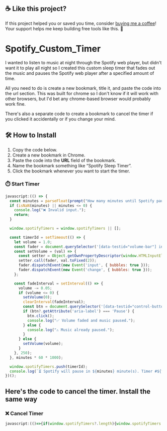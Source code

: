 ## ☕ Like this project?

If this project helped you or saved you time, consider [buying me a coffee](https://coff.ee/johnfiorello)! Your support helps me keep building free tools like this. 🙏


# Spotify_Custom_Timer
I wanted to listen to music at night through the Spotify web player, but didn't want it to play all night so I created this custom sleep timer that fades out the music and pauses the Spotify web player after a specified amount of time. 

All you need to do is create a new bookmark, title it, and paste the code into the url section. This was built for chrome so I don't know if it will work with other browsers, but I'd bet any chrome-based browser would probably work fine.

There's also a separate code to create a bookmark to cancel the timer if you clicked it accidentally or if you change your mind. 


## 🛠️ How to Install

1. Copy the code below.
2. Create a new bookmark in Chrome.
3. Paste the code into the **URL** field of the bookmark.
4. Name the bookmark something like “Spotify Sleep Timer”.
5. Click the bookmark whenever you want to start the timer.

### ⏱️ Start Timer
```javascript
javascript:(() => {
  const minutes = parseFloat(prompt("How many minutes until Spotify pauses?"));
  if (isNaN(minutes) || minutes <= 0) {
    console.log("❌ Invalid input.");
    return;
  }

  window.spotifyTimers = window.spotifyTimers || [];

  const timerId = setTimeout(() => {
    let volume = 1.0;
    const fader = document.querySelector('[data-testid="volume-bar"] input[type="range"]');
    const setVolume = (val) => {
      const setter = Object.getOwnPropertyDescriptor(window.HTMLInputElement.prototype, 'value').set;
      setter.call(fader, val.toFixed(2));
      fader.dispatchEvent(new Event('input', { bubbles: true }));
      fader.dispatchEvent(new Event('change', { bubbles: true }));
    };

    const fadeInterval = setInterval(() => {
      volume -= 0.05;
      if (volume <= 0) {
        setVolume(0);
        clearInterval(fadeInterval);
        const btn = document.querySelector('[data-testid="control-button-playpause"]');
        if (btn?.getAttribute('aria-label') === 'Pause') {
          btn.click();
          console.log("✅ Volume faded and music paused.");
        } else {
          console.log("⚠️ Music already paused.");
        }
      } else {
        setVolume(volume);
      }
    }, 250);
  }, minutes * 60 * 1000);

  window.spotifyTimers.push(timerId);
  console.log(`⏳ Spotify will pause in ${minutes} minute(s). Timer #${timerId}`);
})();
```

## Here's the code to cancel the timer. Install the same way

### ❌ Cancel Timer
```javascript
javascript:(()=>{if(window.spotifyTimers?.length){window.spotifyTimers.forEach(clearTimeout);window.spotifyTimers=[];console.log("🛑 All Spotify sleep timers canceled.")}else{console.log("⚠️ No Spotify sleep timers found.")}})();
```



